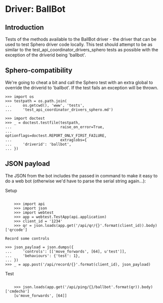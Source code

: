 Driver: BallBot
===============

Introduction
------------

Tests of the methods available to the BallBot driver - the driver that can be
used to test Sphero driver code locally. This test should attempt to be as
similar to the test_api_coordinator_drivers_sphero tests as possible with the
exception of the driverid being 'ballbot'.

Sphero-compatibility
--------------------

We're going to cheat a bit and call the Sphero test with an extra global to
override the driverid to 'ballbot'. If the test fails an exception will be
thrown.

    >>> import os
    >>> testpath = os.path.join(
    ...     os.getcwd(), 'www', 'tests',
    ...     'test_api_coordinator_drivers_sphero.md')

    >>> import doctest
    >>> _ = doctest.testfile(testpath,
    ...                      raise_on_error=True,
    ...                      optionflags=doctest.REPORT_ONLY_FIRST_FAILURE,
    ...                      extraglobs={
    ...     'driverid': 'ballbot',
    ... })

JSON payload
------------

The JSON from the bot includes the passed in command to make it easy to do a
web bot (otherwise we'd have to parse the serial string again...):

Setup
~~~~~

    >>> import api
    >>> import json
    >>> import webtest
    >>> app = webtest.TestApp(api.application)
    >>> client_id = '1234'
    >>> qr = json.loads(app.get('/api/qr/{}'.format(client_id)).body)['qrcode']

Record some controls
~~~~~~~~~~~~~~~~~~~~

    >>> json_payload = json.dumps({
    ...     'controls': [['move_forwards', [64], u'test']],
    ...     'behaviours': {'test': 1},
    ... })
    >>> _ = app.post('/api/record/{}'.format(client_id), json_payload)

Test
~~~~

    >>> json.loads(app.get('/api/ping/{}/ballbot'.format(qr)).body)['cmdecho']
    [u'move_forwards', [64]]
